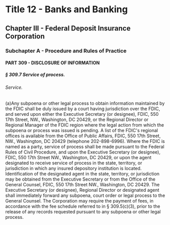 
# Title 12 - Banks and Banking
## Chapter III - Federal Deposit Insurance Corporation
### Subchapter A - Procedure and Rules of Practice
#### PART 309 - DISCLOSURE OF INFORMATION
##### § 309.7 Service of process.
###### Service.

(a)Any subpoena or other legal process to obtain information maintained by the FDIC shall be duly issued by a court having jurisdiction over the FDIC, and served upon either the Executive Secretary (or designee), FDIC, 550 17th Street, NW., Washington, DC 20429, or the Regional Director or Regional Manager of the FDIC region where the legal action from which the subpoena or process was issued is pending. A list of the FDIC's regional offices is available from the Office of Public Affairs, FDIC, 550 17th Street, NW., Washington, DC 20429 (telephone 202-898-6996). Where the FDIC is named as a party, service of process shall be made pursuant to the Federal Rules of Civil Procedure, and upon the Executive Secretary (or designee), FDIC, 550 17th Street NW., Washington, DC 20429, or upon the agent designated to receive service of process in the state, territory, or jurisdiction in which any insured depository institution is located. Identification of the designated agent in the state, territory, or jurisdiction may be obtained from the Executive Secretary or from the Office of the General Counsel, FDIC, 550 17th Street NW., Washington, DC 20429. The Executive Secretary (or designee), Regional Director or designated agent shall immediately forward any subpoena, court order or legal process to the General Counsel. The Corporation may require the payment of fees, in accordance with the fee schedule referred to in § 309.5(c)(3), prior to the release of any records requested pursuant to any subpoena or other legal process.
